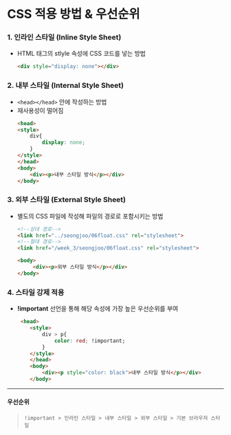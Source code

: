# CSS 적용 방법 & 우선순위

### 1. 인라인 스타일 (Inline Style Sheet)
+ HTML 태그의 stlyle 속성에 CSS 코드를 넣는 방법
    ~~~html
    <div style="display: none"></div>
    ~~~

### 2. 내부 스타일 (Internal Style Sheet)
+ `<head></head>` 안에 작성하는 방법
+ 재사용성이 떨어짐
    ~~~html
    <head>
    <style>
        div{
            display: none;
        }
    </style>
    </head>
    <body>
        <div><p>내부 스타일 방식</p></div>
    </body>
    ~~~

### 3. 외부 스타일 (External Style Sheet)
+ 별도의 CSS 파일에 작성해 파일의 경로로 포함시키는 방법
    ~~~html
    <!--상대 경로-->
    <link href="../seongjoo/06float.css" rel="stylesheet">
    <!--절대 경로-->
    <link href="/week_3/seongjoo/06float.css" rel="stylesheet">
    
    <body>
         <div><p>외부 스타일 방식</p></div>
    </body>
    ~~~
    
### 4. 스타일 강제 적용
+ **!important** 선언을 통해 해당 속성에 가장 높은 우선순위를 부여
    ~~~html
     <head>
        <style>
            div > p{
                color: red; !important;
            }
        </style>
        </head>
        <body>
            <div><p style="color: black">내부 스타일 방식</p></div>
        </body>
    ~~~
    
- - -
#### **우선순위**
>  
>`!important > 인라인 스타일 > 내부 스타일 > 외부 스타일 > 기본 브라우저 스타일 `
>   